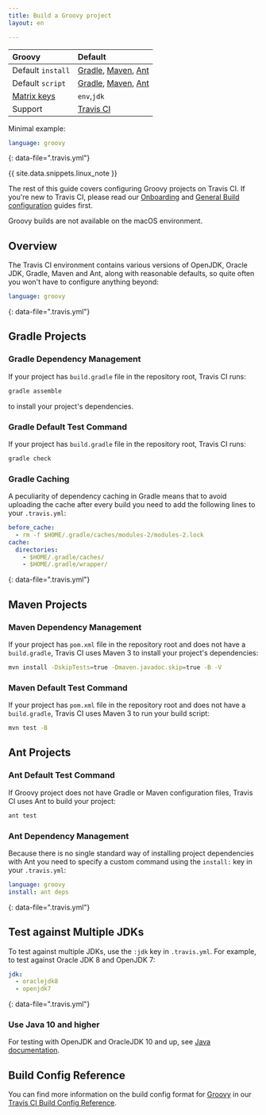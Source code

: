 ```yaml
---
title: Build a Groovy project
layout: en

---
```



<aside markdown="block" class="ataglance">

| Groovy                       | Default                                                                                                            |
|:-----------------------------|:-------------------------------------------------------------------------------------------------------------------|
| Default `install`            | [Gradle](#gradle-dependency-management), [Maven](#maven-dependency-management), [Ant](#ant-dependency-management ) |
| Default `script`             | [Gradle](#gradle-default-test-command), [Maven](#maven-default-test-command), [Ant](#ant-default-test-command)     |
| [Matrix keys](#build-matrix) | `env`,`jdk`                                                                                                        |
| Support                      | [Travis CI](mailto:support@travis-ci.com)                                                                          |

Minimal example:

```yaml
language: groovy
```
{: data-file=".travis.yml"}

</aside>

{{ site.data.snippets.linux_note }}

The rest of this guide covers configuring Groovy projects on Travis CI. If you're
new to Travis CI, please read our [Onboarding](/user/onboarding/) and
[General Build configuration](/user/customizing-the-build/) guides first.

Groovy builds are not available on the macOS environment.

## Overview

The Travis CI environment contains various versions of OpenJDK, Oracle JDK,
Gradle, Maven and Ant, along with reasonable defaults, so quite often you won't
have to configure anything beyond:

```yaml
language: groovy
```
{: data-file=".travis.yml"}

## Gradle Projects 

### Gradle Dependency Management

If your project has `build.gradle` file in the repository root, Travis CI runs:

```bash
gradle assemble
```

to install your project's dependencies.

### Gradle Default Test Command

If your project has `build.gradle` file in the repository root, Travis CI runs:

```bash
gradle check
```

### Gradle Caching

A peculiarity of dependency caching in Gradle means that to avoid uploading the
cache after every build you need to add the following lines to your
`.travis.yml`:

```yaml
before_cache:
  - rm -f $HOME/.gradle/caches/modules-2/modules-2.lock
cache:
  directories:
    - $HOME/.gradle/caches/
    - $HOME/.gradle/wrapper/
```
{: data-file=".travis.yml"}

## Maven Projects 

### Maven Dependency Management

If your project has `pom.xml` file in the repository root and does not have a
`build.gradle`, Travis CI uses Maven 3 to install your project's dependencies:

```bash
mvn install -DskipTests=true -Dmaven.javadoc.skip=true -B -V
```

### Maven Default Test Command

If your project has `pom.xml` file in the repository root and does not have a
`build.gradle`, Travis CI uses Maven 3 to run your build script:

```bash
mvn test -B
```

## Ant Projects

### Ant Default Test Command

If Groovy project does not have Gradle or Maven configuration files, Travis CI
uses Ant to build your project:

```bash
ant test
```

### Ant Dependency Management

Because there is no single standard way of installing project dependencies with
Ant you need to specify a custom command using the `install:` key in your
`.travis.yml`:

```yaml
language: groovy
install: ant deps
```
{: data-file=".travis.yml"}

## Test against Multiple JDKs

To test against multiple JDKs, use the `:jdk` key in `.travis.yml`. For example,
to test against Oracle JDK 8 and
OpenJDK 7:

```yaml
jdk:
  - oraclejdk8
  - openjdk7
```
{: data-file=".travis.yml"}

### Use Java 10 and higher

For testing with OpenJDK and OracleJDK 10 and up, see
[Java documentation](/user/languages/java/#using-java-10-and-later).

## Build Config Reference

You can find more information on the build config format for [Groovy](https://config.travis-ci.com/ref/language/groovy) in our [Travis CI Build Config Reference](https://config.travis-ci.com/).
